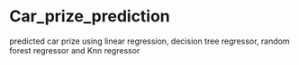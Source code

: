 # Car_prize_prediction
predicted car prize using linear regression, decision tree regressor, random forest regressor and Knn regressor
